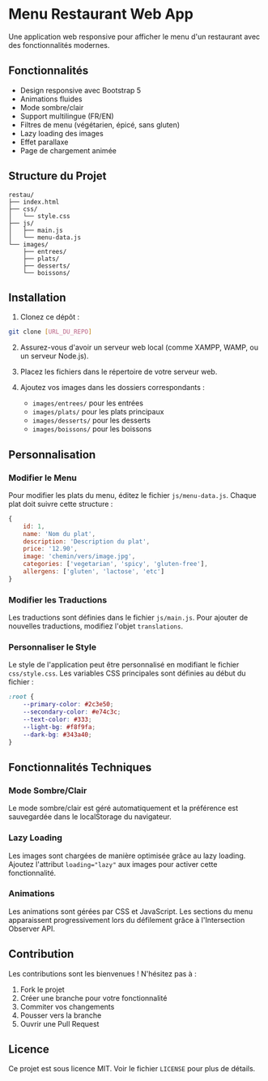# Menu Restaurant Web App

Une application web responsive pour afficher le menu d'un restaurant avec des fonctionnalités modernes.

## Fonctionnalités

- Design responsive avec Bootstrap 5
- Animations fluides
- Mode sombre/clair
- Support multilingue (FR/EN)
- Filtres de menu (végétarien, épicé, sans gluten)
- Lazy loading des images
- Effet parallaxe
- Page de chargement animée

## Structure du Projet

```
restau/
├── index.html
├── css/
│   └── style.css
├── js/
│   ├── main.js
│   └── menu-data.js
└── images/
    ├── entrees/
    ├── plats/
    ├── desserts/
    └── boissons/
```

## Installation

1. Clonez ce dépôt :
```bash
git clone [URL_DU_REPO]
```

2. Assurez-vous d'avoir un serveur web local (comme XAMPP, WAMP, ou un serveur Node.js).

3. Placez les fichiers dans le répertoire de votre serveur web.

4. Ajoutez vos images dans les dossiers correspondants :
   - `images/entrees/` pour les entrées
   - `images/plats/` pour les plats principaux
   - `images/desserts/` pour les desserts
   - `images/boissons/` pour les boissons

## Personnalisation

### Modifier le Menu

Pour modifier les plats du menu, éditez le fichier `js/menu-data.js`. Chaque plat doit suivre cette structure :

```javascript
{
    id: 1,
    name: 'Nom du plat',
    description: 'Description du plat',
    price: '12.90',
    image: 'chemin/vers/image.jpg',
    categories: ['vegetarian', 'spicy', 'gluten-free'],
    allergens: ['gluten', 'lactose', 'etc']
}
```

### Modifier les Traductions

Les traductions sont définies dans le fichier `js/main.js`. Pour ajouter de nouvelles traductions, modifiez l'objet `translations`.

### Personnaliser le Style

Le style de l'application peut être personnalisé en modifiant le fichier `css/style.css`. Les variables CSS principales sont définies au début du fichier :

```css
:root {
    --primary-color: #2c3e50;
    --secondary-color: #e74c3c;
    --text-color: #333;
    --light-bg: #f8f9fa;
    --dark-bg: #343a40;
}
```

## Fonctionnalités Techniques

### Mode Sombre/Clair

Le mode sombre/clair est géré automatiquement et la préférence est sauvegardée dans le localStorage du navigateur.

### Lazy Loading

Les images sont chargées de manière optimisée grâce au lazy loading. Ajoutez l'attribut `loading="lazy"` aux images pour activer cette fonctionnalité.

### Animations

Les animations sont gérées par CSS et JavaScript. Les sections du menu apparaissent progressivement lors du défilement grâce à l'Intersection Observer API.

## Contribution

Les contributions sont les bienvenues ! N'hésitez pas à :

1. Fork le projet
2. Créer une branche pour votre fonctionnalité
3. Commiter vos changements
4. Pousser vers la branche
5. Ouvrir une Pull Request

## Licence

Ce projet est sous licence MIT. Voir le fichier `LICENSE` pour plus de détails. 